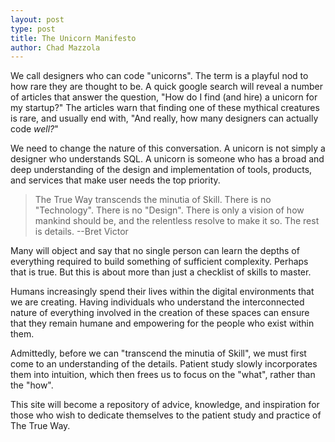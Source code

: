 ```yaml
---
layout: post
type: post
title: The Unicorn Manifesto
author: Chad Mazzola
---
```


We call designers who can code "unicorns". The term is a playful nod to how rare they are thought to be. A quick google search will reveal a number of articles that answer the question, "How do I find (and hire) a unicorn for my startup?" The articles warn that finding one of these mythical creatures is rare, and usually end with, "And really, how many designers can actually code *well?*"

We need to change the nature of this conversation. A unicorn is not simply a designer who understands SQL. A unicorn is someone who has a broad and deep understanding of the design and implementation of tools, products, and services that make user needs the top priority.

> The True Way transcends the minutia of Skill. There is no "Technology". There is no "Design". There is only a vision of how mankind should be, and the relentless resolve to make it so. The rest is details. --Bret Victor

Many will object and say that no single person can learn the depths of everything required to build something of sufficient complexity. Perhaps that is true. But this is about more than just a checklist of skills to master.

Humans increasingly spend their lives within the digital environments that we are creating. Having individuals who understand the interconnected nature of everything involved in the creation of these spaces can ensure that they remain humane and empowering for the people who exist within them.

Admittedly, before we can "transcend the minutia of Skill", we must first come to an understanding of the details. Patient study slowly incorporates them into intuition, which then frees us to focus on the "what", rather than the "how".

This site will become a repository of advice, knowledge, and inspiration for those who wish to dedicate themselves to the patient study and practice of The True Way.

